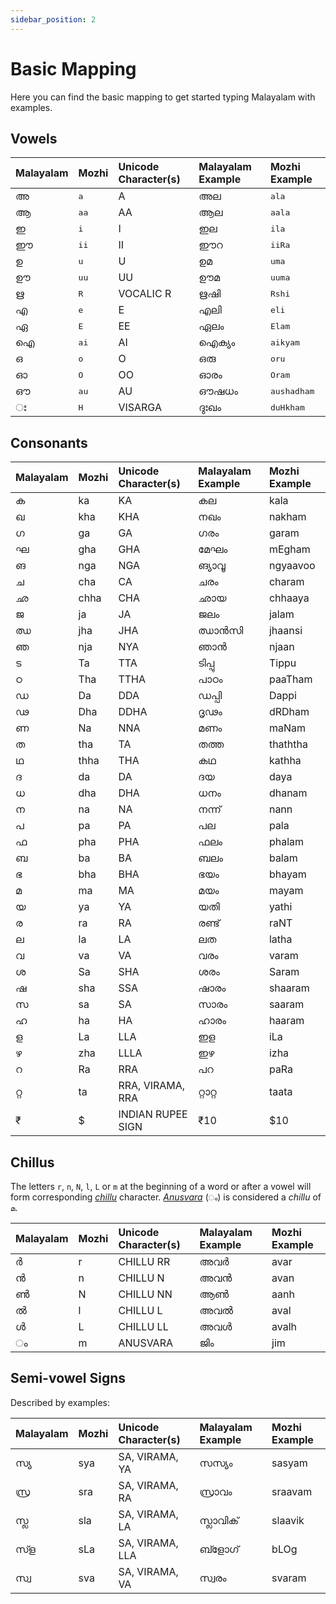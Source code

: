 ```yaml
---
sidebar_position: 2
---
```


# Basic Mapping

Here you can find the basic mapping to get started typing Malayalam with examples.

## Vowels

| Malayalam | Mozhi                    | Unicode Character(s) | Malayalam Example | Mozhi Example                                                                                                |
| :-------- | :----------------------- | :------------------- | :---------------- | :----------------------------------------------------------------------------------------------------------- |
| അ         | <kbd>a</kbd>             | A                    | അല                | <kbd>a</kbd><kbd>l</kbd><kbd>a</kbd>                                                                         |
| ആ         | <kbd>a</kbd><kbd>a</kbd> | AA                   | ആല                | <kbd>a</kbd><kbd>a</kbd><kbd>l</kbd><kbd>a</kbd>                                                             |
| ഇ         | <kbd>i</kbd>             | I                    | ഇല                | <kbd>i</kbd><kbd>l</kbd><kbd>a</kbd>                                                                         |
| ഈ         | <kbd>i</kbd><kbd>i</kbd> | II                   | ഈറ                | <kbd>i</kbd><kbd>i</kbd><kbd>R</kbd><kbd>a</kbd>                                                             |
| ഉ         | <kbd>u</kbd>             | U                    | ഉമ                | <kbd>u</kbd><kbd>m</kbd><kbd>a</kbd>                                                                         |
| ഊ         | <kbd>u</kbd><kbd>u</kbd> | UU                   | ഊമ                | <kbd>u</kbd><kbd>u</kbd><kbd>m</kbd><kbd>a</kbd>                                                             |
| ഋ         | <kbd>R</kbd>             | VOCALIC R            | ഋഷി                | <kbd>R</kbd><kbd>s</kbd><kbd>h</kbd><kbd>i</kbd>                                                             |
| എ         | <kbd>e</kbd>             | E                    | എലി                | <kbd>e</kbd><kbd>l</kbd><kbd>i</kbd>                                                                         |
| ഏ         | <kbd>E</kbd>             | EE                   | ഏലം                | <kbd>E</kbd><kbd>l</kbd><kbd>a</kbd><kbd>m</kbd>                                                             |
| ഐ         | <kbd>a</kbd><kbd>i</kbd> | AI                   | ഐക്യം               | <kbd>a</kbd><kbd>i</kbd><kbd>k</kbd><kbd>y</kbd><kbd>a</kbd><kbd>m</kbd>                                     |
| ഒ         | <kbd>o</kbd>             | O                    | ഒരു                | <kbd>o</kbd><kbd>r</kbd><kbd>u</kbd>                                                                         |
| ഓ         | <kbd>O</kbd>             | OO                   | ഓരം                | <kbd>O</kbd><kbd>r</kbd><kbd>a</kbd><kbd>m</kbd>                                                             |
| ഔ         | <kbd>a</kbd><kbd>u</kbd> | AU                   | ഔഷധം               | <kbd>a</kbd><kbd>u</kbd><kbd>s</kbd><kbd>h</kbd><kbd>a</kbd><kbd>d</kbd><kbd>h</kbd><kbd>a</kbd><kbd>m</kbd> |
| ഃ         | <kbd>H</kbd>             | VISARGA              | ദുഃഖം                | <kbd>d</kbd><kbd>u</kbd><kbd>H</kbd><kbd>k</kbd><kbd>h</kbd><kbd>a</kbd><kbd>m</kbd>                         |

## Consonants

| Malayalam | Mozhi | Unicode Character(s) | Malayalam Example | Mozhi Example |
| :-------- | :---- | :------------------- | :---------------- | :------------ |
| ക         | ka    | KA                   | കല                | kala          |
| ഖ         | kha   | KHA                  | നഖം                | nakham        |
| ഗ         | ga    | GA                   | ഗരം                | garam         |
| ഘ         | gha   | GHA                  | മേഘം                | mEgham        |
| ങ         | nga   | NGA                  | ങ്യാവൂ               | ngyaavoo      |
| ച         | cha   | CA                   | ചരം                | charam        |
| ഛ         | chha  | CHA                  | ഛായ                | chhaaya       |
| ജ         | ja    | JA                   | ജലം                | jalam         |
| ഝ         | jha   | JHA                  | ഝാൻസി               | jhaansi       |
| ഞ         | nja   | NYA                  | ഞാൻ                | njaan         |
| ട         | Ta    | TTA                  | ടിപ്പു               | Tippu         |
| ഠ         | Tha   | TTHA                 | പാഠം                | paaTham       |
| ഡ         | Da    | DDA                  | ഡപ്പി               | Dappi         |
| ഢ         | Dha   | DDHA                 | ദൃഢം                | dRDham        |
| ണ         | Na    | NNA                  | മണം                | maNam         |
| ത         | tha   | TA                   | തത്ത               | thaththa      |
| ഥ         | thha  | THA                  | കഥ                | kathha        |
| ദ         | da    | DA                   | ദയ                | daya          |
| ധ         | dha   | DHA                  | ധനം                | dhanam        |
| ന         | na    | NA                   | നന്ന്               | nann          |
| പ         | pa    | PA                   | പല                | pala          |
| ഫ         | pha   | PHA                  | ഫലം                | phalam        |
| ബ         | ba    | BA                   | ബലം                | balam         |
| ഭ         | bha   | BHA                  | ഭയം                | bhayam        |
| മ         | ma    | MA                   | മയം                | mayam         |
| യ         | ya    | YA                   | യതി                | yathi         |
| ര         | ra    | RA                   | രണ്ട്               | raNT          |
| ല         | la    | LA                   | ലത                | latha         |
| വ         | va    | VA                   | വരം                | varam         |
| ശ         | Sa    | SHA                  | ശരം                | Saram         |
| ഷ         | sha   | SSA                  | ഷാരം                | shaaram       |
| സ         | sa    | SA                   | സാരം                | saaram        |
| ഹ         | ha    | HA                   | ഹാരം                | haaram        |
| ള         | La    | LLA                  | ഇള                | iLa           |
| ഴ         | zha   | LLLA                 | ഇഴ                | izha          |
| റ         | Ra    | RRA                  | പറ                | paRa          |
| റ്റ        | ta    | RRA, VIRAMA, RRA     | റ്റാറ്റ              | taata         |
| ₹         | $     | INDIAN RUPEE SIGN    | ₹10               | $10           |

## Chillus

The letters `r`, `n`, `N`, `l`, `L` or `m` at the beginning of a word or after a vowel will form corresponding *[chillu](https://en.wikipedia.org/wiki/Malayalam_script#Chillus)* character. *[Anusvara](https://en.wikipedia.org/wiki/Malayalam_script#Anusvaram)* (`ം`) is considered a *chillu* of `മ`.

| Malayalam | Mozhi | Unicode Character(s) | Malayalam Example | Mozhi Example |
| :-------- | :---- | :------------------- | :---------------- | :------------ |
| ർ         | r     | CHILLU RR            | അവർ               | avar          |
| ൻ         | n     | CHILLU N             | അവൻ               | avan          |
| ൺ         | N     | CHILLU NN            | ആൺ                | aanh          |
| ൽ         | l     | CHILLU L             | അവൽ               | aval          |
| ൾ         | L     | CHILLU LL            | അവൾ               | avalh         |
| ം         | m     | ANUSVARA             | ജിം                 | jim           |

## Semi-vowel Signs

Described by examples:

| Malayalam | Mozhi | Unicode Character(s) | Malayalam Example | Mozhi Example |
| :-------- | :---- | :------------------- | :---------------- | :------------ |
| സ്യ        | sya   | SA, VIRAMA, YA       | സസ്യം               | sasyam        |
| സ്ര        | sra   | SA, VIRAMA, RA       | സ്രാവം               | sraavam       |
| സ്ല        | sla   | SA, VIRAMA, LA       | സ്ലാവിക്              | slaavik       |
| സ്ള        | sLa   | SA, VIRAMA, LLA      | ബ്ളോഗ്               | bLOg          |
| സ്വ        | sva   | SA, VIRAMA, VA       | സ്വരം               | svaram        |
